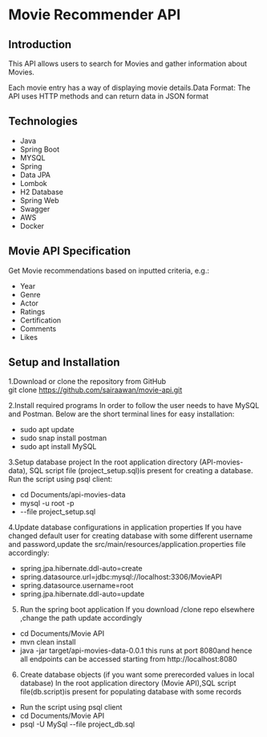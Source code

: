 # Movie Recommender API 

## Introduction

This API allows users to search for Movies and gather information about Movies.

Each movie entry has a way of displaying movie details.Data Format: The API uses HTTP methods and can return data in JSON format



## Technologies
- Java
- Spring Boot
- MYSQL
- Spring 
- Data JPA
- Lombok
- H2 Database
- Spring Web
- Swagger
- AWS
- Docker

## Movie API Specification
Get Movie recommendations based on inputted criteria, e.g.:
- Year
- Genre
- Actor
- Ratings
- Certification
- Comments
- Likes



## Setup and Installation

1.Download or clone the repository from GitHub	
git clone https://github.com/sairaawan/movie-api.git

2.Install required programs
In order to follow the user needs to have MySQL and Postman. Below are the short terminal lines for easy installation:
- sudo apt update
- sudo snap install postman
- sudo apt install MySQL

3.Setup database project
In the root application directory (API-movies-data), SQL script file (project_setup.sql)is present for creating a database. Run the script using psql client:
- cd Documents/api-movies-data
- mysql -u root -p
- --file project_setup.sql

4.Update database configurations in application properties
If you have changed default user for creating database with some different username and password,update the src/main/resources/application.properties file accordingly:
- spring.jpa.hibernate.ddl-auto=create 
- spring.datasource.url=jdbc:mysql://localhost:3306/MovieAPI
- spring.datasource.username=root
- spring.jpa.hibernate.ddl-auto=update
5. Run the spring boot application
If you download /clone repo elsewhere ,change the path update accordingly
- cd Documents/Movie API
- mvn clean install
- java -jar target/api-movies-data-0.0.1
this runs at port 8080and hence all  endpoints can be accessed starting from http://localhost:8080
6. Create database objects (if you want some prerecorded  values in local database)
In the root application directory (Movie API),SQL script file(db.script)is present for populating database with some records
- Run the script using psql client
- cd Documents/Movie API
- psql -U MySql --file project_db.sql

